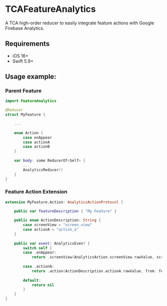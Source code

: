 # TCAFeatureAnalytics

A TCA high-order reducer to easily integrate feature actions with Google Firebase Analytics.

## Requirements

- iOS 16+
- Swift 5.9+

## Usage example:

### Parent Feature

```swift
import FeatureAnalytics

@Reducer
struct MyFeature {

    ...
    
    enum Action {
        case onAppear
        case actionA
        case actionB
    }
    
    var body: some ReducerOf<Self> {
        ...
        AnalyticsReducer()
    }
}
```
### Feature Action Extension

```swift
extension MyFeature.Action: AnalyticsActionProtocol {

    public var featureDescription { "My Feature" }
    
    public enum ActionDescription: String {
        case screenView = "screen_view"
        case actionA = "action_a"
    }
    
    public var event: AnalyticsEven? {
        switch self {
        case .onAppear:
            return .screenView(AnalyticsAction.screenView.rawValue, screenClass: featureDescription)
            
        case .actionA:
            return .action(ActionDescription.actionA.rawValue, from: featureDescrition)
        
        default:
            return nil
        }
    } 
}
```

